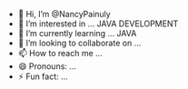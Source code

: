 - 👋 Hi, I’m @NancyPainuly
- 👀 I’m interested in ... JAVA DEVELOPMENT
- 🌱 I’m currently learning ... JAVA
- 💞️ I’m looking to collaborate on ...
- 📫 How to reach me ...
- 😄 Pronouns: ...
- ⚡ Fun fact: ...

<!---
NancyPainuly/NancyPainuly is a ✨ special ✨ repository because its `README.md` (this file) appears on your GitHub profile.
You can click the Preview link to take a look at your changes.
--->
